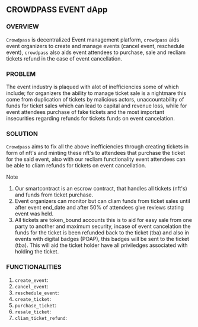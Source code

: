 ## CROWDPASS EVENT dApp

### OVERVIEW
`Crowdpass` is decentralized Event management platform, `crowdpass` aids event organizers to create and manage events (cancel event, reschedule event), `crowdpass` also aids event attendees to purchase, sale and recliam tickets refund in the case of event cancellation.

### PROBLEM
The event industry is plaqued with alot of inefficiencies some of which include; for organizers the ability to manage ticket sale is a nightmare this come from duplication of tickets by malicious actors, unaccountability of funds for ticket sales which can lead to capital and revenue loss, while for event attendees purchase of fake tickets and the most important insecurities regarding refunds for tickets funds on event cancelation.

### SOLUTION
`Crowdpass` aims to fix all the above inefficiencies through creating tickets in form of nft's and minting these nft's to attendees that purchase the ticket for the said event, also with our recliam functionality event attendees can be able to cliam refunds for tickets on event cancellation.

> [!NOTE]
> 1. Our smartcontract is an escrow contract, that handles all tickets (nft's) and funds from ticket purchase.
> 2. Event organizers can monitor but can cliam funds from ticket sales until after event end_date and after 50% of attendees give reviews stating event was held.
> 3. All tickets are token_bound accounts this is to aid for easy sale from one party to another and maximum security, incase of event cancelation the funds for the ticket is been refunded back to the ticket (tba) and also in events with digital badges (POAP), this badges will be sent to the ticket (tba). This will aid the ticket holder have all priviledges associated with holding the ticket.

### FUNCTIONALITIES
1. `create_event`:
2. `cancel_event`:
3. `reschedule_event`:
4. `create_ticket`:
5. `purchase_ticket`:
6. `resale_ticket`:
7. `cliam_ticket_refund`:
